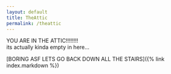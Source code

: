 ```yaml
---
layout: default
title: TheAttic
permalink: /theattic
---
```


YOU ARE IN THE ATTIC!!!!!!!!    
its actually kinda empty in here...

[BORING ASF LETS GO BACK DOWN ALL THE STAIRS]({% link index.markdown %})